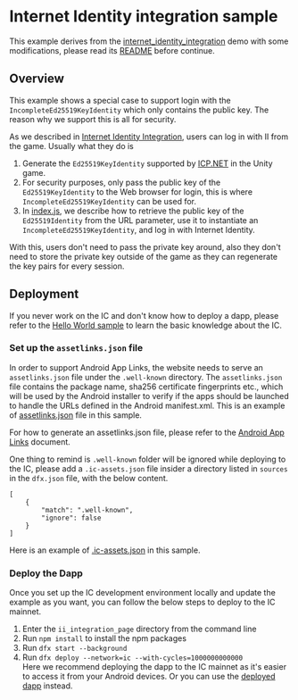 # Internet Identity integration sample

This example derives from the [internet_identity_integration](https://github.com/dfinity/examples/tree/master/motoko/internet_identity_integration) demo with some modifications, please read its [README](https://github.com/dfinity/examples/blob/master/motoko/internet_identity_integration/README.md) before continue.

## Overview

This example shows a special case to support login with the `IncompleteEd25519KeyIdentity` which only contains the public key. The reason why we support this is all for security. 

As we described in [Internet Identity Integration](../README.md#workflow), users can log in with II from the game. Usually what they do is

1. Generate the `Ed25519KeyIdentity` supported by [ICP.NET](https://github.com/BoomDAO/ICP.NET) in the Unity game.
2. For security purposes, only pass the public key of the `Ed25519KeyIdentity` to the Web browser for login, this is where `IncompleteEd25519KeyIdentity` can be used for.
3. In [index.js](./src/greet_frontend/src/index.js), we describe how to retrieve the public key of the `Ed25519Identity` from the URL parameter, use it to instantiate an `IncompleteEd25519KeyIdentity`, and log in with Internet Identity. 

With this, users don't need to pass the private key around, also they don't need to store the private key outside of the game as they can regenerate the key pairs for every session.

## Deployment

If you never work on the IC and don't know how to deploy a dapp, please refer to the [Hello World sample](https://internetcomputer.org/docs/current/tutorials/deploy_sample_app) to learn the basic knowledge about the IC. 

### Set up the `assetlinks.json` file

In order to support Android App Links, the website needs to serve an `assetlinks.json` file under the `.well-known` directory. The `assetlinks.json` file contains the package name, sha256 certificate fingerprints etc., which will be used by the Android installer to verify if the apps should be launched to handle the URLs defined in the Android manifest.xml. This is an example of [assetlinks.json](./src/greet_frontend/assets/.well-known/assetlinks.json) file in this sample.

For how to generate an assetlinks.json file, please refer to the [Android App Links](https://developer.android.com/studio/write/app-link-indexing#associatesite) document.

One thing to remind is `.well-known` folder will be ignored while deploying to the IC, please add a `.ic-assets.json` file insider a directory listed in `sources` in the `dfx.json` file, with the below content. 

```
[
    {
        "match": ".well-known",
        "ignore": false
    }
]

```

Here is an example of [.ic-assets.json](./src/greet_frontend/assets/.ic-assets.json) in this sample.

### Deploy the Dapp

Once you set up the IC development environment locally and update the example as you want, you can follow the below steps to deploy to the IC mainnet.

1. Enter the `ii_integration_page` directory from the command line
2. Run `npm install` to install the npm packages
3. Run `dfx start --background`
4. Run `dfx deploy --network=ic --with-cycles=1000000000000`  
   Here we recommend deploying the dapp to the IC mainnet as it's easier to access it from your Android devices. Or you can use the [deployed dapp](https://6x7nu-oaaaa-aaaan-qdaua-cai.icp0.io) instead.
